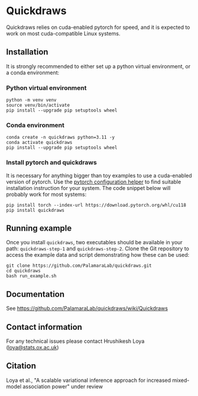# Quickdraws

Quickdraws relies on cuda-enabled pytorch for speed, and it is expected to work on most cuda-compatible Linux systems.

## Installation

It is strongly recommended to either set up a python virtual environment, or a conda environment:

### Python virtual environment

```
python -m venv venv
source venv/bin/activate
pip install --upgrade pip setuptools wheel
```

### Conda environment

```
conda create -n quickdraws python=3.11 -y
conda activate quickdraws
pip install --upgrade pip setuptools wheel
```

### Install pytorch and quickdraws

It is necessary for anything bigger than toy examples to use a cuda-enabled version of pytorch.
Use the [pytorch configuration helper](https://pytorch.org/get-started/locally/) to find suitable installation instruction for your system.
The code snippet below will probably work for most systems:

```
pip install torch --index-url https://download.pytorch.org/whl/cu118
pip install quickdraws
```


## Running example

Once you install `quickdraws`, two executables should be available in your path: `quickdraws-step-1` and `quickdraws-step-2`.
Clone the Git repository to access the example data and script demonstrating how these can be used:

```
git clone https://github.com/PalamaraLab/quickdraws.git
cd quickdraws
bash run_example.sh
```


## Documentation
See https://github.com/PalamaraLab/quickdraws/wiki/Quickdraws


## Contact information
For any technical issues please contact Hrushikesh Loya (loya@stats.ox.ac.uk)


## Citation
Loya et al., "A scalable variational inference approach for increased mixed-model association power" under review
